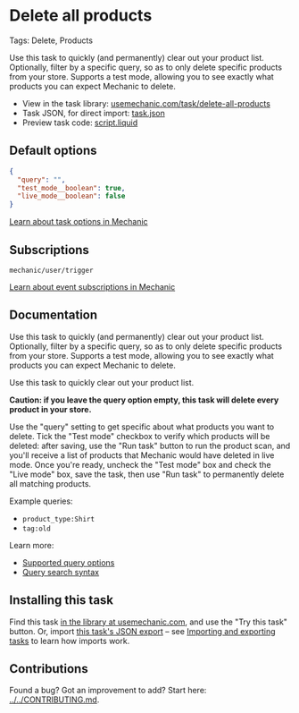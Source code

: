 # Delete all products

Tags: Delete, Products

Use this task to quickly (and permanently) clear out your product list. Optionally, filter by a specific query, so as to only delete specific products from your store. Supports a test mode, allowing you to see exactly what products you can expect Mechanic to delete.

* View in the task library: [usemechanic.com/task/delete-all-products](https://usemechanic.com/task/delete-all-products)
* Task JSON, for direct import: [task.json](../../tasks/delete-all-products.json)
* Preview task code: [script.liquid](./script.liquid)

## Default options

```json
{
  "query": "",
  "test_mode__boolean": true,
  "live_mode__boolean": false
}
```

[Learn about task options in Mechanic](https://docs.usemechanic.com/article/471-task-options)

## Subscriptions

```liquid
mechanic/user/trigger
```

[Learn about event subscriptions in Mechanic](https://docs.usemechanic.com/article/408-subscriptions)

## Documentation

Use this task to quickly (and permanently) clear out your product list. Optionally, filter by a specific query, so as to only delete specific products from your store. Supports a test mode, allowing you to see exactly what products you can expect Mechanic to delete.

Use this task to quickly clear out your product list.

**Caution: if you leave the query option empty, this task will delete every product in your store.**

Use the "query" setting to get specific about what products you want to delete. Tick the "Test mode" checkbox to verify which products will be deleted: after saving, use the "Run task" button to run the product scan, and you'll receive a list of products that Mechanic would have deleted in live mode. Once you're ready, uncheck the "Test mode" box and check the "Live mode" box, save the task, then use "Run task" to permanently delete all matching products.

Example queries:

* `product_type:Shirt`
* `tag:old`

Learn more:

* [Supported query options](https://help.shopify.com/en/api/graphql-admin-api/reference/queryroot#products-2019-07)
* [Query search syntax](https://help.shopify.com/api/getting-started/search-syntax)

## Installing this task

Find this task [in the library at usemechanic.com](https://usemechanic.com/task/delete-all-products), and use the "Try this task" button. Or, import [this task's JSON export](../../tasks/delete-all-products.json) – see [Importing and exporting tasks](https://docs.usemechanic.com/article/505-importing-and-exporting-tasks) to learn how imports work.

## Contributions

Found a bug? Got an improvement to add? Start here: [../../CONTRIBUTING.md](../../CONTRIBUTING.md).
